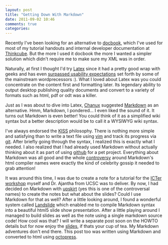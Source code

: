 ```yaml
---
layout: post
title: "Getting Down With Markdown"
date: 2011-09-02 10:46
comments: true
categories: 
---
```

Recently I've been looking for an alternative to  [docbook](docbook.org), which I've used for most of my tutorial handouts and internal developer documentation at [Thinkcube](thinkcube.com). But the more I used it docbook the more I wanted a simpler solution which didn't require me to make sure my XML was in order.

Naturally, at first I thought I'd try [Latex](latex-project.org) since it had a pretty good wrap with geeks and has even [surpassed usability expectations](http://openwetware.org/wiki/Word_vs._LaTeX) set forth by some of the mainstream wordprecessors :). What I loved about Latex was you could concentrate on the content first and formatting later. Its legendary ability to output desktop publishing quality documents and  convert to a variety of formats such as html, pdf or odt was a killer.

Just as I was about to dive into Latex, [Chanux](twitter.com/chanux) suggested [Markdown](daringfireball.net/projects/markdown) as an alternative. Hmm, Markdown, I pondered... I even liked the sound of it. It turns out Markdown is even better! You could think of it as a simplified wiki syntax but a better description would be to call it a WYSIWYG wiki syntax.

 I've always endorsed the [KISS](en.wikipedia.org/wiki/KISS_principle) philosophy. There is nothing more simple and satisfying than to write a text file using [vim](vim.org) and track its progress via [git](git-scm.com). After briefly going through the syntax, I realized this is exactly what I needed. I also realized that I had already used Markdown without actually thinking about it as part of using [github](github.com) for a pet project. Everything about Markdown was all good and the whole [controversy](http://www.zdnet.com/blog/violetblue/when-software-offends-the-pantyshot-package-controversy/509) around Markdown's html compiler names were exactly the kind of celebrity gossip it needed to grab attention! 

It was around this time, I was due to create a note for a tutorial for the [ICTer workshop](http://www.icter.org/UCSCConf/index.php/icter/ICTer2011/schedConf/workshops) myself and Dr. Ajantha from UCSC was to deliver. By now, I had decided on Markdown with [upskirt](https://github.com/chobie/upskirt) (yes this is one of the controversal names) to create the notes but what about the slides? Could I use Markdown for that as well? After a little looking around, I found a wonderful system called [Landslide](https://github.com/adamzap/landslide) which enabled me to compile Markdown syntax into a beautiful html5 slide show presentation. After a little playing around I managed to build slides as well as the note using a single markdown source code! How cool was that? I will write a separate post soon on the HOWTO details but for now enjoy the [slides](http://geekaholic.github.com/slides), if thats your cup of tea. My Markdown adventures don't end there. This post too was written using Markdown and converted to html using [octopress](octopress.org).


